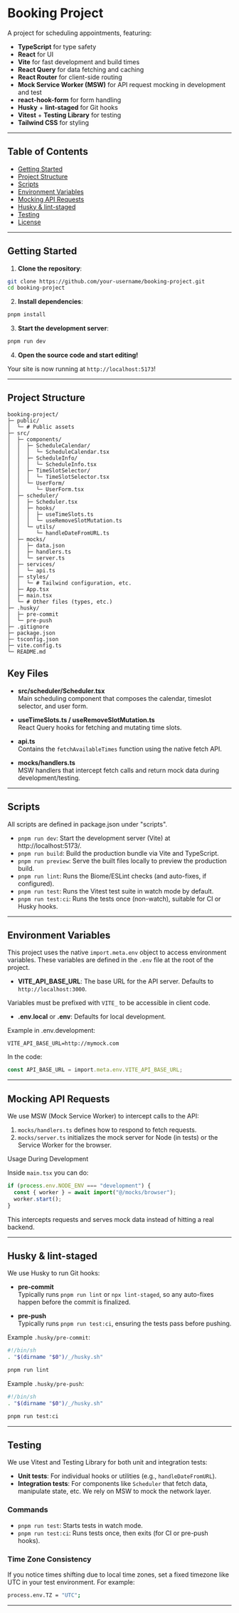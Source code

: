 # Booking Project

A project for scheduling appointments, featuring:

- **TypeScript** for type safety
- **React** for UI
- **Vite** for fast development and build times
- **React Query** for data fetching and caching
- **React Router** for client-side routing
- **Mock Service Worker (MSW)** for API request mocking in development and test
- **react-hook-form** for form handling
- **Husky** + **lint-staged** for Git hooks
- **Vitest** + **Testing Library** for testing
- **Tailwind CSS** for styling

---

## Table of Contents

- [Getting Started](#getting-started)
- [Project Structure](#project-structure)
- [Scripts](#scripts)
- [Environment Variables](#environment-variables)
- [Mocking API Requests](#mocking-api-requests)
- [Husky & lint-staged](#husky--lint-staged)
- [Testing](#testing)
- [License](#license)

---

## Getting Started

1. **Clone the repository**:

```bash
git clone https://github.com/your-username/booking-project.git
cd booking-project
```

2. **Install dependencies**:

```bash
pnpm install
```

3. **Start the development server**:

```bash
pnpm run dev
```

4. **Open the source code and start editing!**

Your site is now running at `http://localhost:5173`!

---

## Project Structure

```
booking-project/
├─ public/
│  └─ # Public assets
├─ src/
│  ├─ components/
│  │  ├─ ScheduleCalendar/
│  │  │  └─ ScheduleCalendar.tsx
│  │  ├─ ScheduleInfo/
│  │  │  └─ ScheduleInfo.tsx
│  │  ├─ TimeSlotSelector/
│  │  │  └─ TimeSlotSelector.tsx
│  │  └─ UserForm/
│  │     └─ UserForm.tsx
│  ├─ scheduler/
│  │  ├─ Scheduler.tsx
│  │  ├─ hooks/
│  │  │  ├─ useTimeSlots.ts
│  │  │  └─ useRemoveSlotMutation.ts
│  │  └─ utils/
│  │     └─ handleDateFromURL.ts
│  ├─ mocks/
│  │  ├─ data.json
│  │  ├─ handlers.ts
│  │  └─ server.ts
│  ├─ services/
│  │  └─ api.ts
│  ├─ styles/
│  │  └─ # Tailwind configuration, etc.
│  ├─ App.tsx
│  ├─ main.tsx
│  └─ # Other files (types, etc.)
├─ .husky/
│  ├─ pre-commit
│  └─ pre-push
├─ .gitignore
├─ package.json
├─ tsconfig.json
├─ vite.config.ts
└─ README.md
```

## Key Files

- **src/scheduler/Scheduler.tsx**  
  Main scheduling component that composes the calendar, timeslot selector, and user form.

- **useTimeSlots.ts / useRemoveSlotMutation.ts**  
  React Query hooks for fetching and mutating time slots.

- **api.ts**  
  Contains the `fetchAvailableTimes` function using the native fetch API.

- **mocks/handlers.ts**  
  MSW handlers that intercept fetch calls and return mock data during development/testing.

---

## Scripts

All scripts are defined in package.json under "scripts".

- `pnpm run dev`: Start the development server (Vite) at http://localhost:5173/.
- `pnpm run build`: Build the production bundle via Vite and TypeScript.
- `pnpm run preview`: Serve the built files locally to preview the production build.
- `pnpm run lint`: Runs the Biome/ESLint checks (and auto-fixes, if configured).
- `pnpm run test`: Runs the Vitest test suite in watch mode by default.
- `pnpm run test:ci`: Runs the tests once (non-watch), suitable for CI or Husky hooks.

---

## Environment Variables

This project uses the native `import.meta.env` object to access environment variables. These variables are defined in the `.env` file at the root of the project.

- **VITE_API_BASE_URL**: The base URL for the API server. Defaults to `http://localhost:3000`.

Variables must be prefixed with `VITE_` to be accessible in client code.

- **.env.local** or **.env**: Defaults for local development.

Example in .env.development:

```env
VITE_API_BASE_URL=http://mymock.com
```

In the code:

```ts
const API_BASE_URL = import.meta.env.VITE_API_BASE_URL;
```

---

## Mocking API Requests

We use MSW (Mock Service Worker) to intercept calls to the API:

1. `mocks/handlers.ts` defines how to respond to fetch requests.
2. `mocks/server.ts` initializes the mock server for Node (in tests) or the Service Worker for the browser.

Usage During Development

Inside `main.tsx` you can do:

```ts
if (process.env.NODE_ENV === "development") {
  const { worker } = await import("@/mocks/browser");
  worker.start();
}
```

This intercepts requests and serves mock data instead of hitting a real backend.

---

## Husky & lint-staged

We use Husky to run Git hooks:

- **pre-commit**  
  Typically runs `pnpm run lint` or `npx lint-staged`, so any auto-fixes happen before the commit is finalized.

- **pre-push**  
  Typically runs `pnpm run test:ci`, ensuring the tests pass before pushing.

Example `.husky/pre-commit`:

```bash
#!/bin/sh
. "$(dirname "$0")/_/husky.sh"

pnpm run lint
```

Example `.husky/pre-push`:

```bash
#!/bin/sh
. "$(dirname "$0")/_/husky.sh"

pnpm run test:ci
```

---

## Testing

We use Vitest and Testing Library for both unit and integration tests:

- **Unit tests**: For individual hooks or utilities (e.g., `handleDateFromURL`).
- **Integration tests**: For components like `Scheduler` that fetch data, manipulate state, etc. We rely on MSW to mock the network layer.

### Commands

- `pnpm run test`: Starts tests in watch mode.
- `pnpm run test:ci`: Runs tests once, then exits (for CI or pre-push hooks).

### Time Zone Consistency

If you notice times shifting due to local time zones, set a fixed timezone like UTC in your test environment. For example:

```bash
process.env.TZ = "UTC";
```

---

